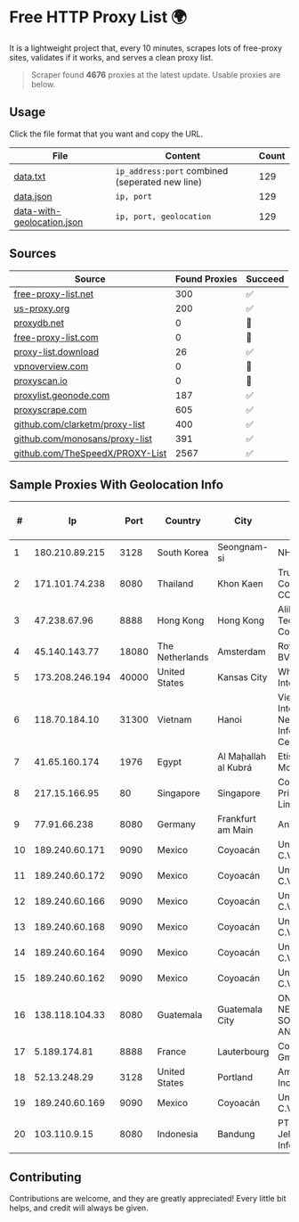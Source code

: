 
# Free HTTP Proxy List 🌍

It is a lightweight project that, every 10 minutes, scrapes lots of free-proxy sites, validates if it works, and serves a clean proxy list.


> Scraper found **4676** proxies at the latest update. Usable proxies are below.

## Usage

Click the file format that you want and copy the URL.


|File|Content|Count|
|----|-------|-----|
|[data.txt](https://raw.githubusercontent.com/themiralay/Proxy-List-World/master/data.txt)|`ip_address:port` combined (seperated new line)|129|
|[data.json](https://raw.githubusercontent.com/themiralay/Proxy-List-World/master/data.json)|`ip, port`|129|
|[data-with-geolocation.json](https://raw.githubusercontent.com/themiralay/Proxy-List-World/master/data-with-geolocation.json)|`ip, port, geolocation`|129|

## Sources

|Source|Found Proxies|Succeed|
|------|-------------|-------|
|[free-proxy-list.net](https://free-proxy-list.net)|300|✅|
|[us-proxy.org](https://www.us-proxy.org)|200|✅|
|[proxydb.net](http://proxydb.net)|0|🚫|
|[free-proxy-list.com](https://free-proxy-list.com/?page=&port=&type%5B%5D=http&type%5B%5D=https&up_time=0&search=Search)|0|🚫|
|[proxy-list.download](https://www.proxy-list.download/HTTP)|26|✅|
|[vpnoverview.com](https://vpnoverview.com/privacy/anonymous-browsing/free-proxy-servers)|0|🚫|
|[proxyscan.io](https://www.proxyscan.io)|0|🚫|
|[proxylist.geonode.com](https://proxylist.geonode.com/api/proxy-list?limit=300&page=1&sort_by=lastChecked&sort_type=desc&protocols=http,https)|187|✅|
|[proxyscrape.com](https://api.proxyscrape.com/v2/?request=displayproxies&protocol=http&timeout=10000&country=all&ssl=all&anonymity=all)|605|✅|
|[github.com/clarketm/proxy-list](https://raw.githubusercontent.com/clarketm/proxy-list/master/proxy-list-raw.txt)|400|✅|
|[github.com/monosans/proxy-list](https://raw.githubusercontent.com/monosans/proxy-list/main/proxies/http.txt)|391|✅|
|[github.com/TheSpeedX/PROXY-List](https://raw.githubusercontent.com/TheSpeedX/PROXY-List/master/http.txt)|2567|✅|


## Sample Proxies With Geolocation Info

|#|Ip|Port|Country|City|Internet Service Provider|
|-|--|----|-------|----|-------------------------|
|1|180.210.89.215|3128|South Korea|Seongnam-si|NHNCLOUD|
|2|171.101.74.238|8080|Thailand|Khon Kaen|True Internet Corporation CO. Ltd.|
|3|47.238.67.96|8888|Hong Kong|Hong Kong|Alibaba (US) Technology Co., Ltd.|
|4|45.140.143.77|18080|The Netherlands|Amsterdam|RoyaleHosting BV|
|5|173.208.246.194|40000|United States|Kansas City|WholeSale Internet|
|6|118.70.184.10|31300|Vietnam|Hanoi|Vietnam Internet Network Information Center|
|7|41.65.160.174|1976|Egypt|Al Maḩallah al Kubrá|Etisalat Misr Mobile BB|
|8|217.15.166.95|80|Singapore|Singapore|Contabo Asia Private Limited|
|9|77.91.66.238|8080|Germany|Frankfurt am Main|Andrii Hrosh|
|10|189.240.60.171|9090|Mexico|Coyoacán|Uninet S.A. de C.V.|
|11|189.240.60.172|9090|Mexico|Coyoacán|Uninet S.A. de C.V.|
|12|189.240.60.166|9090|Mexico|Coyoacán|Uninet S.A. de C.V.|
|13|189.240.60.168|9090|Mexico|Coyoacán|Uninet S.A. de C.V.|
|14|189.240.60.164|9090|Mexico|Coyoacán|Uninet S.A. de C.V.|
|15|189.240.60.162|9090|Mexico|Coyoacán|Uninet S.A. de C.V.|
|16|138.118.104.33|8080|Guatemala|Guatemala City|ONNO NETWORKS, SOCIEDAD ANÓNIMA|
|17|5.189.174.81|8888|France|Lauterbourg|Contabo GmbH|
|18|52.13.248.29|3128|United States|Portland|Amazon.com, Inc.|
|19|189.240.60.169|9090|Mexico|Coyoacán|Uninet S.A. de C.V.|
|20|103.110.9.15|8080|Indonesia|Bandung|PT Citra Jelajah Informatika|



## Contributing

Contributions are welcome, and they are greatly appreciated! Every
little bit helps, and credit will always be given.

